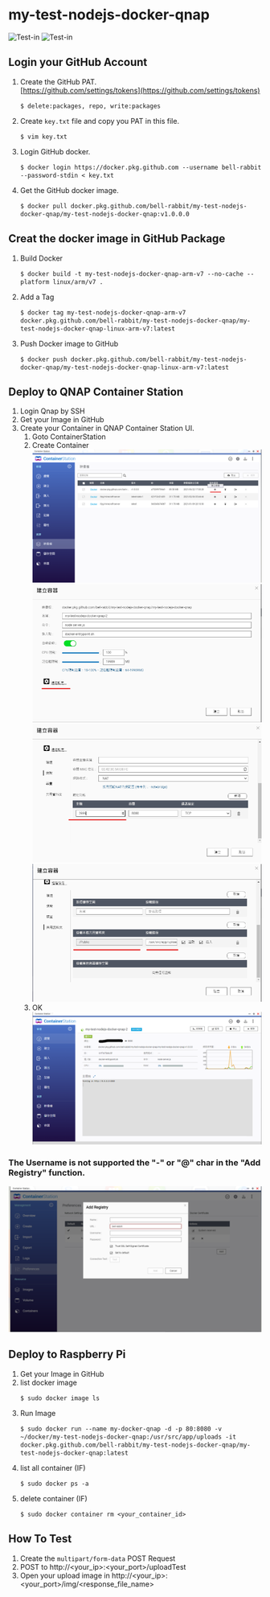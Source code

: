 # my-test-nodejs-docker-qnap
![Test-in](https://img.shields.io/badge/QNAP-TS--673-brightgreen) 
![Test-in](https://img.shields.io/badge/Raspberry--pi-4B-brightgreen)

## Login your GitHub Account
1. Create the GitHub PAT. <br>
   [https://github.com/settings/tokens](https://github.com/settings/tokens)
   ```console
   $ delete:packages, repo, write:packages
   ```
2. Create `key.txt` file and copy you PAT in this file.
   ```console
   $ vim key.txt
   ```
3. Login GitHub docker.
   ```console
   $ docker login https://docker.pkg.github.com --username bell-rabbit --password-stdin < key.txt
   ```
4. Get the GitHub docker image.
    ```console
    $ docker pull docker.pkg.github.com/bell-rabbit/my-test-nodejs-docker-qnap/my-test-nodejs-docker-qnap:v1.0.0.0
    ```

## Creat the docker image in GitHub Package
1. Build Docker
   ```console
   $ docker build -t my-test-nodejs-docker-qnap-arm-v7 --no-cache --platform linux/arm/v7 .
   ```
2. Add a Tag
   ```console
   $ docker tag my-test-nodejs-docker-qnap-arm-v7 docker.pkg.github.com/bell-rabbit/my-test-nodejs-docker-qnap/my-test-nodejs-docker-qnap-linux-arm-v7:latest
   ```
3. Push Docker image to GitHub
   ```console
   $ docker push docker.pkg.github.com/bell-rabbit/my-test-nodejs-docker-qnap/my-test-nodejs-docker-qnap-linux-arm-v7:latest
   ```   


## Deploy to QNAP Container Station
1. Login Qnap by SSH
2. Get your Image in GitHub
3. Create your Container in QNAP Container Station UI.
   1. Goto ContainerStation
   2. Create Container
      <img src="/example/qnap-create-container.png" alt="qnap-create-container.png"/>
      <img src="/example/qnap-create-container_1.png" alt="qnap-create-container_1.png"/>   
      <img src="/example/qnap-create-container_2.png" alt="qnap-create-container_2.png"/>   
      <img src="/example/qnap-create-container_3.png" alt="qnap-create-container_3.png"/>   
   3. OK
      <img src="/example/qnap-create-container_4.png" alt="qnap-create-container_4.png"/>
      
### The Username is not supported the "-" or "@" char in the "Add Registry" function.
   <img src="/example/qnap-create-container_5.png" alt="qnap-create-container_5.png"/>
      
   
## Deploy to Raspberry Pi
1. Get your Image in GitHub
2. list docker image
   ```console  
   $ sudo docker image ls
   ```
3. Run Image
   ```console
   $ sudo docker run --name my-docker-qnap -d -p 80:8080 -v ~/docker/my-test-nodejs-docker-qnap:/usr/src/app/uploads -it docker.pkg.github.com/bell-rabbit/my-test-nodejs-docker-qnap/my-test-nodejs-docker-qnap:latest
   ```
4. list all container (IF)
   ```console
   $ sudo docker ps -a
   ```
5. delete container (IF)
   ```console
   $ sudo docker container rm <your_container_id>
   ```

## How To Test
1. Create the `multipart/form-data` POST Request
2. POST to http://<your_ip>:<your_port>/uploadTest
3. Open your upload image in http://<your_ip>:<your_port>/img/<response_file_name>
